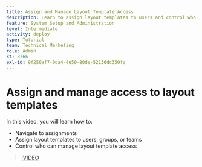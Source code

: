 ```yaml
---
title: Assign and Manage Layout Template Access
description: Learn to assign layout templates to users and control who can manage access.
feature: System Setup and Administration
level: Intermediate
activity: deploy
type: Tutorial
team: Technical Marketing
role: Admin
kt: 8766
exl-id: 9f250af7-0da4-4e50-80de-52136dc350fa
---
```

# Assign and manage access to layout templates

In this video, you will learn how to:

* Navigate to assignments
* Assign layout templates to users, groups, or teams
* Control who can manage layout template access

>[!VIDEO](https://video.tv.adobe.com/v/335080/?quality=12)
